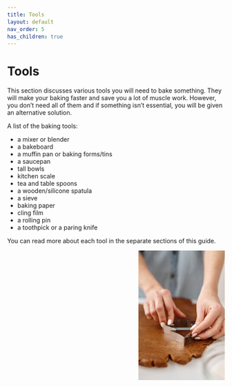 ```yaml
---
title: Tools
layout: default
nav_order: 5
has_children: true
---
```



<h1>Tools</h1>


This section discusses various tools you will need to bake something. They will make your baking faster and save you a lot of muscle work. However, you don’t need all of them and if something isn’t essential, you will be given an alternative solution. 

A list of the baking tools:

-	a mixer or blender
-	a bakeboard
-	a muffin pan or baking forms/tins
-	a saucepan
-	tall bowls
-	kitchen scale
-	tea and table spoons
-	a wooden/silicone spatula
-	a sieve
-	baking paper
-	cling film
-	a rolling pin
-	a toothpick or a paring knife

You can read more about each tool in the separate sections of this guide.

<p style="text-align: right"><img src="small_size_baking_tools.jpg"></p>

